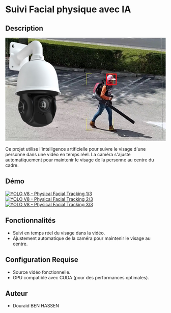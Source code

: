 # Suivi Facial physique avec IA

## Description
![](description.png)

Ce projet utilise l'intelligence artificielle pour suivre le visage d'une personne dans une vidéo en temps réel. La caméra s'ajuste automatiquement pour maintenir le visage de la personne au centre du cadre.

## Démo
[![YOLO V8 - Physical Facial Tracking 1/3](https://img.youtube.com/vi/MxSsujQ8N_g/maxresdefault.jpg)](https://youtube.com/shorts/MxSsujQ8N_g)
[![YOLO V8 - Physical Facial Tracking 2/3](https://img.youtube.com/vi/BjdSNOj8f5c/maxresdefault.jpg)](https://youtube.com/shorts/BjdSNOj8f5c)
[![YOLO V8 - Physical Facial Tracking 3/3](https://img.youtube.com/vi/pZrolU5ez7I/maxresdefault.jpg)](https://youtube.com/shorts/pZrolU5ez7I)

## Fonctionnalités

- Suivi en temps réel du visage dans la vidéo.
- Ajustement automatique de la caméra pour maintenir le visage au centre.

## Configuration Requise

- Source vidéo fonctionnelle.
- GPU compatible avec CUDA (pour des performances optimales).

## Auteur
- Douraïd BEN HASSEN
